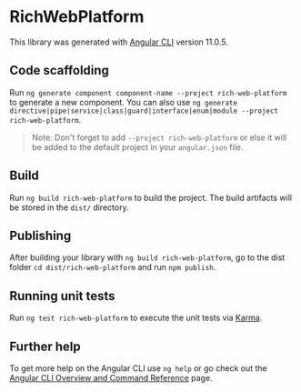 # RichWebPlatform

This library was generated with [Angular CLI](https://github.com/angular/angular-cli) version 11.0.5.

## Code scaffolding

Run `ng generate component component-name --project rich-web-platform` to generate a new component. You can also use `ng generate directive|pipe|service|class|guard|interface|enum|module --project rich-web-platform`.
> Note: Don't forget to add `--project rich-web-platform` or else it will be added to the default project in your `angular.json` file. 

## Build

Run `ng build rich-web-platform` to build the project. The build artifacts will be stored in the `dist/` directory.

## Publishing

After building your library with `ng build rich-web-platform`, go to the dist folder `cd dist/rich-web-platform` and run `npm publish`.

## Running unit tests

Run `ng test rich-web-platform` to execute the unit tests via [Karma](https://karma-runner.github.io).

## Further help

To get more help on the Angular CLI use `ng help` or go check out the [Angular CLI Overview and Command Reference](https://angular.io/cli) page.
